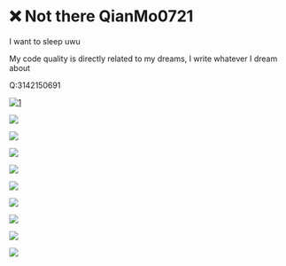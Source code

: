 # ❌ Not there QianMo0721

I want to sleep uwu

My code quality is directly related to my dreams, I write whatever I dream about

Q:3142150691

[![1](https://github-readme-stats.vercel.app/api?username=QianMoo0121)](https://github.com/anuraghazra/github-readme-stats)

![](https://img.shields.io/badge/Python-qwq-blue)

![](https://img.shields.io/badge/C艹-Nothing_beats_a_Jet2_Hoilday!-blue)

![](https://img.shields.io/badge/Jvav-I_hate_SpongePowered_Mixin!-blue)

![](https://img.shields.io/badge/NopeJS-wtf-blue)

![](https://img.shields.io/badge/HTML_CSS-I_know_I_was_wrong-blue)

![](https://img.shields.io/badge/JvavScript-ciodkdkfknfw-blue)

![](https://img.shields.io/badge/Vue-idk-blue)

![](https://img.shields.io/badge/淘宝客服-骚-blue)

![](https://img.shields.io/badge/番茄炒蛋-更骚-blue)
